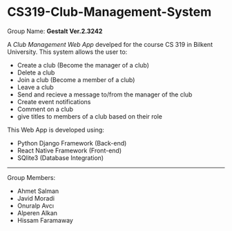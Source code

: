 # CS319-Club-Management-System
Group Name: **Gestalt Ver.2.3242**

A _Club Management Web App_ develped for the course CS 319 in Bilkent University.
This system allows the user to:
  - Create a club (Become the manager of a club)
  - Delete a club
  - Join a club (Become a member of a club)
  - Leave a club
  - Send and recieve a message to/from the manager of the club
  - Create event notifications
  - Comment on a club
  - give titles to members of a club based on their role

This Web App is developed using:
  - Python Django Framework (Back-end)
  - React Native Framework (Front-end)
  - SQlite3 (Database Integration) 

----------------------------------------------------

Group Members:
  - Ahmet Salman
  - Javid Moradi
  - Onuralp Avcı
  - Alperen Alkan 
  - Hissam Faramaway
